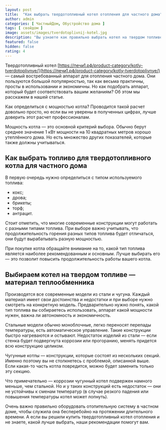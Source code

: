 ```yaml
---
layout: post
title:  "Как выбрать твердотопливный котел отопления для частного дома"
author: admin
categories: [ ЧастныйДом, Обустройство дома ]
tags: [ свойдом ]
image: assets/images/tverdotoplivnij-kotel.jpg
description: "Вы узнаете как правильно выбрать котел на твердом топливе для отопления частного дома"
featured: false
hidden: false
rating: 4
---
```


Твердотопливный котел [https://печи1.рф/product-category/kotly-tverdotoplivnye/](https://печи1.рф/product-category/kotly-tverdotoplivnye/) — самый востребованный аппарат для отопления частного дома. Они пользуются большой популярностью, так как весьма практичны, просты в использовании и экономичны. Но как подобрать аппарат, который будет соответствовать вашим желаниям? Об этом мы расскажем в нашей статье.

Как определиться с мощностью котла? Проводится такой расчет довольно просто, но если вы не уверены в полученных цифрах, лучше доверить этот расчет профессионалам.

Мощность котла — это основной критерий выбора. Обычно берут среднее значение 1 кВт мощности на 10 квадратных метров хорошо утеплённого дома. Но есть множество других показателей, которые также должны учитываться.

## Как выбрать топливо для твердотопливного котла для частного дома

В первую очередь нужно определиться с типом используемого топлива:
* кокс;
* дрова;
* брикеты;
* торф;
* антрацит.

Стоит отметить, что многие современные конструкции могут работать с разными типами топлива. При выборе важно учитывать, что продолжительность горения разных типов топлива будет отличаться, они будут вырабатывать разную мощностью.

При покупке котла обращайте внимание на то, какой тип топлива является наиболее рекомендованным и основным. Лучше выбирать его — это позволит повысить продолжительность работы вашего котла.

## Выбираем котел на твердом топливе — материал теплообменника

Производятся все современные модели из стали и чугуна. Каждый материал имеет свои достоинства и недостатки и при выборе нужно смотреть на конкретную модель. Предварительно нужно понять, какой тип топлива вы собираетесь использовать, аппарат какой мощности нужен, важна ли автономность и экономичность.

Стальные модели обычно моноблочные, легко переносят перепады температуры, есть автоматическое управление. Такие конструкции быстро нагреваются и остывают. Недостаток изделий из стали — если стенка будет подвергнута коррозии или прогоранию, менять придется всю конструкцию целиком.

Чугунные котлы — конструкции, которые состоят из нескольких секций. Именно поэтому вы не столкнетесь с проблемой, описанной выше. Если какая-то часть котла повредится, можно будет заменить только эту секцию.

Что примечательно — коррозии чугунный котел подвержен намного меньше, чем стальной. Но и у таких конструкций есть недостаток — они не устойчивы к сменам температур (в случае резкого падения или повышения температуры котел может лопнуть).

Очень важно правильно оборудовать отопительную систему в частном доме, чтобы служила она бесперебойно на протяжении длительного времени. А если вы решили купить твердотопливный котел отопления и не знаете, какой лучше выбрать, наши рекомендации помогут вам.
